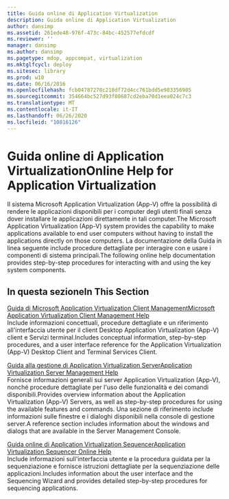 ```yaml
---
title: Guida online di Application Virtualization
description: Guida online di Application Virtualization
author: dansimp
ms.assetid: 261ede48-976f-473c-84bc-452577efdcdf
ms.reviewer: ''
manager: dansimp
ms.author: dansimp
ms.pagetype: mdop, appcompat, virtualization
ms.mktglfcycl: deploy
ms.sitesec: library
ms.prod: w10
ms.date: 06/16/2016
ms.openlocfilehash: fcb04787278c218df72d4cc761bdd5e983356985
ms.sourcegitcommit: 354664bc527d93f80687cd2eba70d1eea024c7c3
ms.translationtype: MT
ms.contentlocale: it-IT
ms.lasthandoff: 06/26/2020
ms.locfileid: "10816126"
---
```

# <span data-ttu-id="107de-103">Guida online di Application Virtualization</span><span class="sxs-lookup"><span data-stu-id="107de-103">Online Help for Application Virtualization</span></span>


<span data-ttu-id="107de-104">Il sistema Microsoft Application Virtualization (App-V) offre la possibilità di rendere le applicazioni disponibili per i computer degli utenti finali senza dover installare le applicazioni direttamente in tali computer.</span><span class="sxs-lookup"><span data-stu-id="107de-104">The Microsoft Application Virtualization (App-V) system provides the capability to make applications available to end user computers without having to install the applications directly on those computers.</span></span> <span data-ttu-id="107de-105">La documentazione della Guida in linea seguente include procedure dettagliate per interagire con e usare i componenti di sistema principali.</span><span class="sxs-lookup"><span data-stu-id="107de-105">The following online help documentation provides step-by-step procedures for interacting with and using the key system components.</span></span>

## <span data-ttu-id="107de-106">In questa sezione</span><span class="sxs-lookup"><span data-stu-id="107de-106">In This Section</span></span>


<a href="" id="microsoft-application-virtualization-client-management-help"></a>[<span data-ttu-id="107de-107">Guida di Microsoft Application Virtualization Client Management</span><span class="sxs-lookup"><span data-stu-id="107de-107">Microsoft Application Virtualization Client Management Help</span></span>](microsoft-application-virtualization-client-management-help.md)  
<span data-ttu-id="107de-108">Include informazioni concettuali, procedure dettagliate e un riferimento all'interfaccia utente per il client Desktop Application Virtualization (App-V) client e Servizi terminal.</span><span class="sxs-lookup"><span data-stu-id="107de-108">Includes conceptual information, step-by-step procedures, and a user interface reference for the Application Virtualization (App-V) Desktop Client and Terminal Services Client.</span></span>

<a href="" id="application-virtualization-server-management-help"></a>[<span data-ttu-id="107de-109">Guida alla gestione di Application Virtualization Server</span><span class="sxs-lookup"><span data-stu-id="107de-109">Application Virtualization Server Management Help</span></span>](application-virtualization-server-management-help.md)  
<span data-ttu-id="107de-110">Fornisce informazioni generali sui server Application Virtualization (App-V), nonché procedure dettagliate per l'uso delle funzionalità e dei comandi disponibili.</span><span class="sxs-lookup"><span data-stu-id="107de-110">Provides overview information about the Application Virtualization (App-V) Servers, as well as step-by-step procedures for using the available features and commands.</span></span> <span data-ttu-id="107de-111">Una sezione di riferimento include informazioni sulle finestre e i dialoghi disponibili nella console di gestione server.</span><span class="sxs-lookup"><span data-stu-id="107de-111">A reference section includes information about the windows and dialogs that are available in the Server Management Console.</span></span>

<a href="" id="application-virtualization-sequencer-online-help"></a>[<span data-ttu-id="107de-112">Guida online di Application Virtualization Sequencer</span><span class="sxs-lookup"><span data-stu-id="107de-112">Application Virtualization Sequencer Online Help</span></span>](application-virtualization-sequencer-online-help.md)  
<span data-ttu-id="107de-113">Include informazioni sull'interfaccia utente e la procedura guidata per la sequenziazione e fornisce istruzioni dettagliate per la sequenziazione delle applicazioni.</span><span class="sxs-lookup"><span data-stu-id="107de-113">Includes information about the user interface and the Sequencing Wizard and provides detailed step-by-step procedures for sequencing applications.</span></span>

 

 





